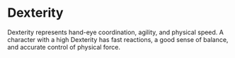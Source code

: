 # **Dexterity**
Dexterity represents hand-eye coordination, agility, and
physical speed. A character with a high Dexterity has fast
reactions, a good sense of balance, and accurate control of
physical force.